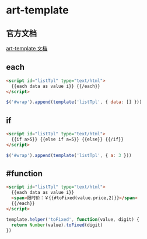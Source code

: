 # art-template

## 官方文档

[art-template 文档](http://aui.github.io/art-template/zh-cn/docs/index.html)

## each

```html
<script id="listTpl" type="text/html">
  {{each data as value i}} {{/each}}
</script>
```

```js
$('#wrap').append(template('listTpl', { data: [] }))
```

## if

```html
<script id="listTpl" type="text/html">
  {{if a>5}} {{else if a=5}} {{else}} {{/if}}
</script>
```

```js
$('#wrap').append(template('listTpl', { a: 3 }))
```

## #function

```html
<script id="listTpl" type="text/html">
  {{each data as value i}}
  <span>限时价：￥{{#toFixed(value.price,2)}}</span>
  {{/each}}
</script>
```

```js
template.helper('toFixed', function(value, digit) {
  return Number(value).toFixed(digit)
})
```
